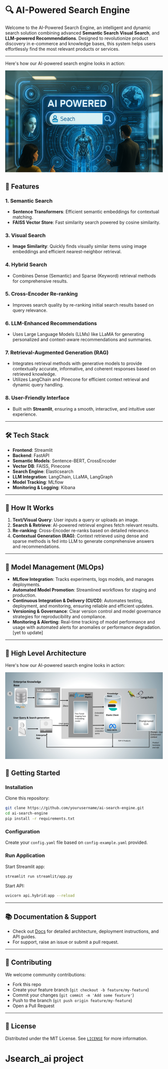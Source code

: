 # 🔍 AI-Powered Search Engine

Welcome to the AI-Powered Search Engine, an intelligent and dynamic search solution combining advanced **Semantic Search** **Visual Search**, and **LLM-powered Recommendations**. Designed to revolutionize product discovery in e-commerce and knowledge bases, this system helps users effortlessly find the most relevant products or services.

---

 

Here's how our AI-powered search engine looks in action:

![AI Search Engine Demo](assets/searchengine.png)

## 🚀 Features

### 1. **Semantic Search**
- **Sentence Transformers**: Efficient semantic embeddings for contextual matching.
- **FAISS Vector Store**: Fast similarity search powered by cosine similarity.


### 3. **Visual Search**
- **Image Similarity**: Quickly finds visually similar items using image embeddings and efficient nearest-neighbor retrieval.

### 4. **Hybrid Search**
- Combines Dense (Semantic) and Sparse (Keyword) retrieval methods for comprehensive results.

### 5. **Cross-Encoder Re-ranking**
- Improves search quality by re-ranking initial search results based on query relevance.

### 6. **LLM-Enhanced Recommendations**
- Uses Large Language Models (LLMs) like LLaMA for generating personalized and context-aware recommendations and summaries.

### 7. **Retrieval-Augmented Generation (RAG)**
- Integrates retrieval methods with generative models to provide contextually accurate, informative, and coherent responses based on retrieved knowledge.
- Utilizes LangChain and Pinecone for efficient context retrieval and dynamic query handling.

### 8. **User-Friendly Interface**
- Built with **Streamlit**, ensuring a smooth, interactive, and intuitive user experience.

---

## 🛠️ Tech Stack

- **Frontend**: Streamlit
- **Backend**: FastAPI
- **Semantic Models**: Sentence-BERT, CrossEncoder
- **Vector DB**: FAISS, Pinecone
- **Search Engine**: Elasticsearch
- **LLM Integration**: LangChain, LLaMA, LangGraph
- **Model Tracking**: MLflow
- **Monitoring & Logging**: Kibana

---

## 🎯 How It Works

1. **Text/Visual Query**: User inputs a query or uploads an image.
2. **Search & Retrieve**: AI-powered retrieval engines fetch relevant results.
3. **Re-ranking**: Cross-Encoder re-ranks based on detailed relevance.
4. **Contextual Generation (RAG)**: Context retrieved using dense and sparse methods is fed into LLM to generate comprehensive answers and recommendations.

---

## 🧪 Model Management (MLOps)

- **MLflow Integration**: Tracks experiments, logs models, and manages deployments.
- **Automated Model Promotion**: Streamlined workflows for staging and production.
- **Continuous Integration & Delivery (CI/CD)**: Automates testing, deployment, and monitoring, ensuring reliable and efficient updates.
- **Versioning & Governance**: Clear version control and model governance strategies for reproducibility and compliance.
- **Monitoring & Alerting**: Real-time tracking of model performance and usage with automated alerts for anomalies or performance degradation.[yet to update]

---
## 🚀 High Level Architecture 

Here's how our AI-powered search engine looks in action:

![AI Search Engine Demo](assets/architecture.jpeg)


## 🚦 Getting Started

### **Installation**
Clone this repository:
```bash
git clone https://github.com/yourusername/ai-search-engine.git
cd ai-search-engine
pip install -r requirements.txt
```

### **Configuration**
Create your `config.yaml` file based on `config-example.yaml` provided.

### **Run Application**
Start Streamlit app:
```bash
streamlit run streamlit/app.py
```

Start API:
```bash
uvicorn api.hybrid:app --reload
```

---

## 📚 Documentation & Support
- Check out [Docs](docs/) for detailed architecture, deployment instructions, and API guides.
- For support, raise an issue or submit a pull request.

---

## 🤝 Contributing
We welcome community contributions:
- Fork this repo
- Create your feature branch (`git checkout -b feature/my-feature`)
- Commit your changes (`git commit -m 'Add some feature'`)
- Push to the branch (`git push origin feature/my-feature`)
- Open a Pull Request

---

## 📜 License
Distributed under the MIT License. See [`LICENSE`](LICENSE) for more information.

# Jsearch_ai project
